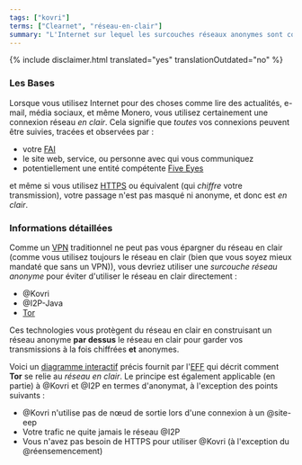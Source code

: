 ```yaml
---
tags: ["kovri"]
terms: ["Clearnet", "réseau-en-clair"]
summary: "L'Internet sur lequel les surcouches réseaux anonymes sont construites."
---
```


{% include disclaimer.html translated="yes" translationOutdated="no" %}
### Les Bases

Lorsque vous utilisez Internet pour des choses comme lire des actualités, e-mail, média sociaux, et même Monero, vous utilisez certainement une connexion réseau *en clair*. Cela signifie que *toutes* vos connexions peuvent être suivies, tracées et observées par :

- votre [FAI](https://fr.wikipedia.org/wiki/Fournisseur_d%27acc%C3%A8s_%C3%A0_Internet)
- le site web, service, ou personne avec qui vous communiquez
- potentiellement une entité compétente [Five Eyes](https://fr.wikipedia.org/wiki/Five_Eyes)

et même si vous utilisez [HTTPS](https://fr.wikipedia.org/wiki/HyperText_Transfer_Protocol_Secure) ou équivalent (qui *chiffre* votre transmission), votre passage n'est pas masqué ni anonyme, et donc est *en clair*.

### Informations détaillées

Comme un [VPN](https://fr.wikipedia.org/wiki/R%C3%A9seau_priv%C3%A9_virtuel) traditionnel ne peut pas vous épargner du réseau en clair (comme vous utilisez toujours le réseau en clair (bien que vous soyez mieux mandaté que sans un VPN)), vous devriez utiliser une *surcouche réseau anonyme* pour éviter d'utiliser le réseau en clair directement :

- @Kovri
- @I2P-Java
- [Tor](https://torproject.org/)

Ces technologies vous protègent du réseau en clair en construisant un réseau anonyme **par dessus** le réseau en clair pour garder vos transmissions à la fois chiffrées **et** anonymes.

Voici un [diagramme interactif](https://www.eff.org/pages/tor-and-https) précis fournit par l'[EFF](https://www.eff.org/) qui décrit comment **Tor** se relie au *réseau en clair*. Le principe est également applicable (en partie) à @Kovri et @I2P en termes d'anonymat, à l'exception des points suivants :

- @Kovri n'utilise pas de nœud de sortie lors d'une connexion à un @site-eep
- Votre trafic ne quite jamais le réseau @I2P
- Vous n'avez pas besoin de HTTPS pour utiliser @Kovri (à l'exception du @réensemencement)
